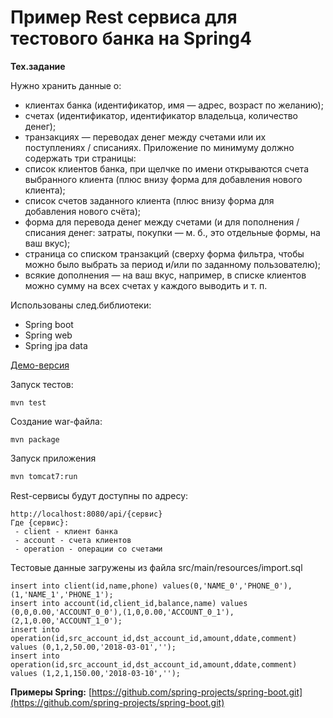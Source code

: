 # Пример Rest сервиса для тестового банка на Spring4 #

**Тех.задание**

Нужно хранить данные о:
- клиентах банка (идентификатор, имя — адрес, возраст по желанию);
- счетах (идентификатор, идентификатор владельца, количество денег);
- транзакциях — переводах денег между счетами или их поступлениях / списаниях.
Приложение по минимуму должно содержать три страницы:
- список клиентов банка, при щелчке по имени открываются счета выбранного
клиента (плюс внизу форма для добавления нового клиента);
- список счетов заданного клиента (плюс внизу форма для добавления нового счёта);
- форма для перевода денег между счетами (и для пополнения / списания денег:
затраты, покупки — м. б., это отдельные формы, на ваш вкус);
- страница со списком транзакций (сверху форма фильтра, чтобы можно было
выбрать за период и/или по заданному пользователю);
- всякие дополнения — на ваш вкус, например, в списке клиентов можно сумму на
всех счетах у каждого выводить и т. п.

Использованы след.библиотеки:
- Spring boot
- Spring web
- Spring jpa data


[Демо-версия](http://v.el59.ru/bank)


Запуск тестов:
```
mvn test
```

Создание war-файла:
```
mvn package
```

Запуск приложения
```bash
mvn tomcat7:run
```
Rest-сервисы будут доступны по адресу:
```
http://localhost:8080/api/{сервис}
Где {сервис}:
 - client - клиент банка
 - account - счета клиентов
 - operation - операции со счетами
```

Тестовые данные загружены из файла src/main/resources/import.sql
```sqlite-psql
insert into client(id,name,phone) values(0,'NAME_0','PHONE_0'),(1,'NAME_1','PHONE_1');
insert into account(id,client_id,balance,name) values (0,0,0.00,'ACCOUNT_0_0'),(1,0,0.00,'ACCOUNT_0_1'),(2,1,0.00,'ACCOUNT_1_0');
insert into operation(id,src_account_id,dst_account_id,amount,ddate,comment) values (0,1,2,50.00,'2018-03-01','');
insert into operation(id,src_account_id,dst_account_id,amount,ddate,comment) values (1,2,1,150.00,'2018-03-10','');
```

**Примеры Spring:**
[https://github.com/spring-projects/spring-boot.git](https://github.com/spring-projects/spring-boot.git)
